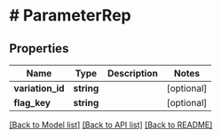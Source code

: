 # # ParameterRep

## Properties

Name | Type | Description | Notes
------------ | ------------- | ------------- | -------------
**variation_id** | **string** |  | [optional]
**flag_key** | **string** |  | [optional]

[[Back to Model list]](../../README.md#models) [[Back to API list]](../../README.md#endpoints) [[Back to README]](../../README.md)
